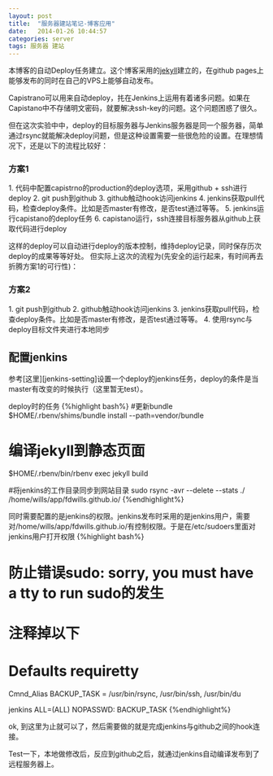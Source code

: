 ```yaml
---
layout: post
title:  "服务器建站笔记-博客应用"
date:   2014-01-26 10:44:57
categories: server
tags: 服务器 建站
---
```

本博客的自动Deploy任务建立。这个博客采用的[jekyll][jekyll]建立的，在github pages上能够发布的同时在自己的VPS上能够自动发布。

Capistrano可以用来自动deploy，扥在Jenkins上运用有着诸多问题。如果在Capistano中不存储明文密码，就要解决ssh-key的问题。这个问题困惑了很久。

但在这次实验中中，deploy的目标服务器与Jenkins服务器是同一个服务器，简单通过rsync就能解决deploy问题，但是这种设置需要一些很危险的设置。在理想情况下，还是以下的流程比较好：

<h3>方案1</h3>
1. 代码中配置capistrno的production的deploy选项，采用github + ssh进行deploy
2. git push到github
3. github触动hook访问jenkins
4. jenkins获取pull代码，检查deploy条件。比如是否master有修改，是否test通过等等。
5. jenkins运行capistano的deploy任务
6. capistano运行，ssh连接目标服务器从github上获取代码进行deploy

这样的deploy可以自动进行deploy的版本控制，维持deploy记录，同时保存历次deploy的成果等等好处。
但实际上这次的流程为(先安全的运行起来，有时间再去折腾方案1的可行性)：

<h3>方案2</h3>
1. git push到github
2. github触动hook访问jenkins
3. jenkins获取pull代码，检查deploy条件。比如是否master有修改，是否test通过等等。
4. 使用rsync与deploy目标文件夹进行本地同步

<h2>配置jenkins</h2>
参考[这里][jenkins-setting]设置一个deploy的jenkins任务，deploy的条件是当master有改变的时候执行（这里暂无test）。

deploy时的任务
{%highlight bash%}
#更新bundle
$HOME/.rbenv/shims/bundle install --path=vendor/bundle

# 编译jekyll到静态页面
$HOME/.rbenv/bin/rbenv exec jekyll build

#将jenkins的工作目录同步到网站目录
sudo rsync -avr --delete --stats ./ /home/wills/app/fdwills.github.io/
{%endhighlight%}

同时需要配置的是jenkins的权限。jenkins发布时采用的是jenkins用户，需要对/home/wills/app/fdwills.github.io/有控制权限。于是在/etc/sudoers里面对jenkins用户打开权限
{%highlight bash%}
# 防止错误sudo: sorry, you must have a tty to run sudo的发生
# 注释掉以下
# Defaults    requiretty

Cmnd_Alias BACKUP_TASK = /usr/bin/rsync, /usr/bin/ssh, /usr/bin/du

jenkins ALL=(ALL) NOPASSWD: BACKUP_TASK
{%endhighlight%}

ok, 到这里为止就可以了，然后需要做的就是完成jenkins与github之间的hook连接。

Test一下，本地做修改后，反应到github之后，就通过jenkins自动编译发布到了远程服务器上。

[jenkins-setting]: /server/2014/01/24/build-your-site-5.html
[jekyll]: http://jekyllrb.com/
